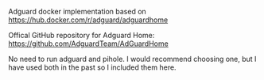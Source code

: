 Adguard docker implementation based on 
https://hub.docker.com/r/adguard/adguardhome

Offical GitHub repository for Adguard Home:
https://github.com/AdguardTeam/AdGuardHome

No need to run adguard and pihole.  I would recommend choosing one, but I have used both in the past so I included them here.
